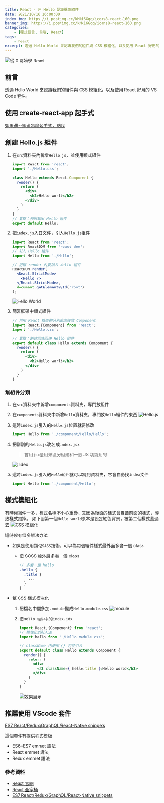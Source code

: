 ```yaml
---
title: React - 用 Hello 認識框架組件
date: 2021/10/16 16:00:00
index_img: https://i.postimg.cc/kMk16Gqq/icons8-react-160.png
banner_img: https://i.postimg.cc/kMk16Gqq/icons8-react-160.png
categories:
    - [程式語言, 前端, React]
tags:
    - React
excerpt: 透過 Hello World 來認識我們的組件與 CSS 模組化，以及使用 React 好用的 VS Code 套件。
---
```


![從 0 開始學 React](https://i.postimg.cc/kMk16Gqq/icons8-react-160.png)

## 前言

透過 Hello World 來認識我們的組件與 CSS 模組化，以及使用 React 好用的 VS Code 套件。

## 使用 create-react-app 起手式

[如果還不知道怎麼起手式，點我](/2021/10/15/2021-10-15-create-react-app/#%E5%89%B5%E5%BB%BA%E4%B8%A6%E9%96%8B%E5%95%9F-%E4%BB%A5-NPM-%E7%82%BA%E4%BE%8B)

## 創建 Hello.js 組件

1. 在`src`資料夾內新增`Hello.js`，並使用類式組件

    ```jsx
    import React from 'react';
    import './Hello.css';

    class Hello extends React.Component {
      render() {
        return (
          <div>
            <h2>Hello world</h2>
          </div>
        )
      }
    }
    // 重點：預設輸出 Hello 組件
    export default Hello;
    ```

2. 把`index.js`入口文件，引入`Hello.js`組件

    ```jsx
    import React from 'react';
    import ReactDOM from 'react-dom';
    // 引入 Hello 組件
    import Hello from './Hello';
    
    // 記得 render 內要加入 Hello 組件
    ReactDOM.render(
      <React.StrictMode>
        <Hello />
      </React.StrictMode>,
      document.getElementById('root')
    );
    ```

    ![Hello World](https://i.imgur.com/U7pVDP5.png)

3. 簡寫框架中類式組件

    ```jsx
    // 利用 React 框架的分別輸出接收 Component
    import React,{Component} from 'react';
    import './Hello.css';
    
    // 重點：創建同時回傳 Hello 組件
    export default class Hello extends Component {
      render() {
        return (
          <div>
            <h2>Hello world</h2>
          </div>
        )
      }
    }
    ```

### 幫組件分類

1. 在`src`資料夾中新增`components`資料夾，專門放組件
2. 在`components`資料夾中新增`Hello`資料夾，專門放`Hello`組件的東西
![Hello.js](https://i.imgur.com/gN6McwV.png)
3. 這時`index.js`引入的`Hello.js`位置就要修改

    ```jsx
    import Hello from './component/Hello/Hello';
    ```

4. 把剛剛的`Hello.js`改名成`index.jsx`
    > 會用`jsx`是用來區分組建和一般 JS 功能用的

    ![index](https://i.imgur.com/bGVuQYo.png)

5. 這時`index.js`引入的`Hello組件`就可以寫到資料夾，它會自動找`index`文件

    ```jsx
    import Hello from './component/Hello';
    ```

## 樣式模組化

有時候組件一多，樣式名稱不小心重疊，又因為後面的樣式會覆蓋前面的樣式，導致樣式跑掉。
如下圖第一個`Hello world`原本是設定紅色背景，被第二個樣式蓋過去
![CSS 模組化](https://i.imgur.com/HGHpf1O.png)

這時候有很多解決方法

- 如果是使用類似`SASS`技術，可以為每個組件樣式最外面多套一個 class
  - 把 SCSS 檔外層多套一個 class

    ```scss
    // 多套一層 hello
    .hello {
      .title {
        ...
      }
    }
    ```

- 幫 CSS 樣式模塊化
  1. 把檔名中間多加`.module`變成`Hello.module.css`
    ![module](https://i.imgur.com/HwKey3v.png)
  2. 把`Hello 組件`中的`index.jdx`
      ```jsx
      import React,{Component} from 'react';
      // 模塊化的引入法
      import hello from './Hello.module.css';

      // className 內使用 {} 包住引入
      export default class Hello extends Component {
        render() {
          return (
            <div>
              <h2 className={ hello.title }>Hello world</h2>
            </div>
          )
        }
      }
      ```

      ![效果展示](https://i.imgur.com/OTfqbwo.png)

## 推薦使用 VScode 套件

[ES7 React/Redux/GraphQL/React-Native snippets](https://marketplace.visualstudio.com/items?itemName=dsznajder.es7-react-js-snippets)

這個套件有提供程式模板

- ES6~ES7 emmet 語法
- React emmet 語法
- Redux emmet 語法

### 參考資料

- [React 官網](https://reactjs.org/)
- [React 全家桶](https://www.youtube.com/playlist?list=PLmOn9nNkQxJFJXLvkNsGsoCUxJLqyLGxu)
- [ES7 React/Redux/GraphQL/React-Native snippets](https://marketplace.visualstudio.com/items?itemName=dsznajder.es7-react-js-snippets)

